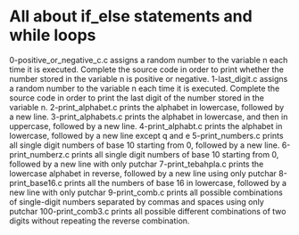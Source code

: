 # All about if_else statements and while loops
0-positive_or_negative_c.c assigns a random number to the variable n each time it is executed. Complete the source code in order to print whether the number stored in the variable n is positive or negative.
1-last_digit.c assigns a random number to the variable n each time it is executed. Complete the source code in order to print the last digit of the number stored in the variable n.
2-print_alphabet.c prints the alphabet in lowercase, followed by a new line.
3-print_alphabets.c prints the alphabet in lowercase, and then in uppercase, followed by a new line.
4-print_alphabt.c prints the alphabet in lowercase, followed by a new line except q and e
5-print_numbers.c prints all single digit numbers of base 10 starting from 0, followed by a new line.
6-print_numberz.c prints all single digit numbers of base 10 starting from 0, followed by a new line with only putchar
7-print_tebahpla.c prints the lowercase alphabet in reverse, followed by a new line using only putchar
8-print_base16.c prints all the numbers of base 16 in lowercase, followed by a new line with only putchar
9-print_comb.c prints all possible combinations of single-digit numbers separated by commas and spaces using only putchar
100-print_comb3.c prints all possible different combinations of two digits without repeating the reverse combination.

